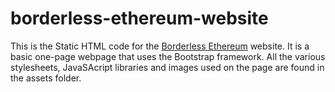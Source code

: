 # borderless-ethereum-website

This is the Static HTML code for the [Borderless Ethereum](https://borderless-ethereum.xyz) website.
It is a basic one-page webpage that uses the Bootstrap framework.
All the various stylesheets, JavaSAcript libraries and images used on the page are found in the assets folder.
